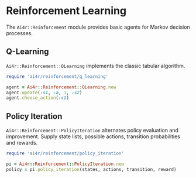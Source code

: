 # Reinforcement Learning

The `Ai4r::Reinforcement` module provides basic agents for Markov decision processes.

## Q-Learning

`Ai4r::Reinforcement::QLearning` implements the classic tabular algorithm.

```ruby
require 'ai4r/reinforcement/q_learning'

agent = Ai4r::Reinforcement::QLearning.new
agent.update(:s1, :a, 1, :s2)
agent.choose_action(:s1)
```

## Policy Iteration

`Ai4r::Reinforcement::PolicyIteration` alternates policy evaluation and improvement.
Supply state lists, possible actions, transition probabilities and rewards.

```ruby
require 'ai4r/reinforcement/policy_iteration'

pi = Ai4r::Reinforcement::PolicyIteration.new
policy = pi.policy_iteration(states, actions, transition, reward)
```
